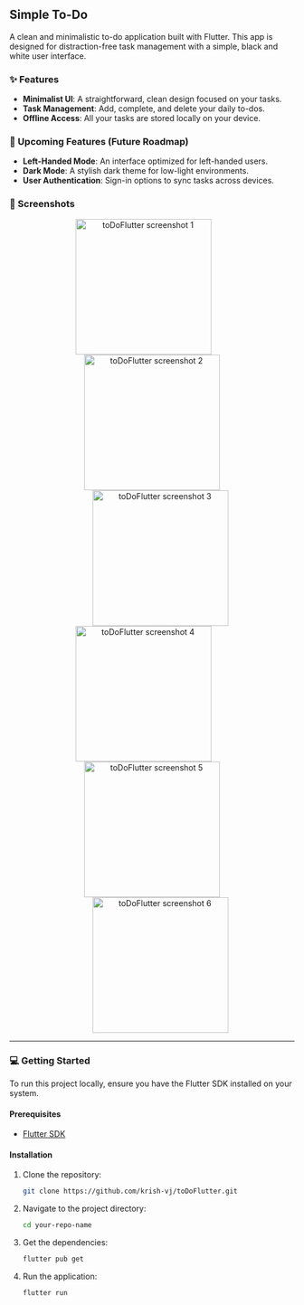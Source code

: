 ## Simple To-Do

A clean and minimalistic to-do application built with Flutter. This app is designed for distraction-free task management with a simple, black and white user interface.

### ✨ Features

  * **Minimalist UI**: A straightforward, clean design focused on your tasks.
  * **Task Management**: Add, complete, and delete your daily to-dos.
  * **Offline Access**: All your tasks are stored locally on your device.

### 🚀 Upcoming Features (Future Roadmap)

  * **Left-Handed Mode**: An interface optimized for left-handed users.
  * **Dark Mode**: A stylish dark theme for low-light environments.
  * **User Authentication**: Sign-in options to sync tasks across devices.

### 📸 Screenshots
<div align="center">
  <img src="https://github.com/krish-vj/toDoFlutter/blob/main/screenshots/1.png?raw=true" width="240" alt="toDoFlutter screenshot 1" style="margin-right: 30px;">
  <img src="https://github.com/krish-vj/toDoFlutter/blob/main/screenshots/2.png?raw=true" width="240" alt="toDoFlutter screenshot 2" style="margin: 0 30px;">
  <img src="https://github.com/krish-vj/toDoFlutter/blob/main/screenshots/3.png?raw=true" width="240" alt="toDoFlutter screenshot 3" style="margin-left: 30px;">
</div>

<div align="center">
  <img src="https://github.com/krish-vj/toDoFlutter/blob/main/screenshots/4.png?raw=true" width="240" alt="toDoFlutter screenshot 4" style="margin-right: 30px;">
  <img src="https://github.com/krish-vj/toDoFlutter/blob/main/screenshots/5.png?raw=true" width="240" alt="toDoFlutter screenshot 5" style="margin: 0 30px;">
  <img src="https://github.com/krish-vj/toDoFlutter/blob/main/screenshots/6.png?raw=true" width="240" alt="toDoFlutter screenshot 6" style="margin-left: 30px;">
</div>

-----

### 💻 Getting Started

To run this project locally, ensure you have the Flutter SDK installed on your system.

#### Prerequisites

  * [Flutter SDK](https://docs.flutter.dev/get-started/install)

#### Installation

1.  Clone the repository:
    ```bash
    git clone https://github.com/krish-vj/toDoFlutter.git
    ```
2.  Navigate to the project directory:
    ```bash
    cd your-repo-name
    ```
3.  Get the dependencies:
    ```bash
    flutter pub get
    ```
4.  Run the application:
    ```bash
    flutter run
    ```

